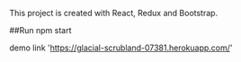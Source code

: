 This project is created with React, Redux and Bootstrap.

##Run
npm start

demo link 'https://glacial-scrubland-07381.herokuapp.com/'
